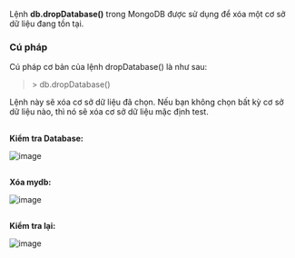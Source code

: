 Lệnh **db.dropDatabase()** trong MongoDB được sử dụng để xóa một cơ sở dữ liệu đang tồn tại.

### Cú pháp
Cú pháp cơ bản của lệnh dropDatabase() là như sau:

>\> db.dropDatabase()

Lệnh này sẽ xóa cơ sở dữ liệu đã chọn. Nếu bạn không chọn bất kỳ cơ sở dữ liệu nào, thì nó sẽ xóa cơ sở dữ liệu mặc định test.
##
**Kiểm tra Database:**

![image](https://user-images.githubusercontent.com/43572616/149701697-68b3dd4a-3a54-4a62-b3aa-b8e336bb5bbd.png)
##
**Xóa mydb:**

![image](https://user-images.githubusercontent.com/43572616/149701710-069c566c-177d-43c0-a7ab-f7a2e4b68928.png)
##
**Kiểm tra lại:**

![image](https://user-images.githubusercontent.com/43572616/149701719-e01aaf20-b0cb-461b-8f39-90561ba350be.png)

